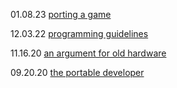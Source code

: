 <!-- BLOG-POST-LIST:START -->
  01.08.23 [porting a game](https://tek256.com/posts/porting-a-game/)  

  12.03.22 [programming guidelines](https://tek256.com/posts/programming-guidelines/)  

  11.16.20 [an argument for old hardware](https://tek256.com/posts/an-argument-for-old-hardware/)  

  09.20.20 [the portable developer](https://tek256.com/posts/the-portable-developer/)  
<!-- BLOG-POST-LIST:END -->
